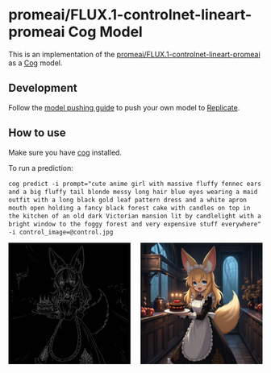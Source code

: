 # promeai/FLUX.1-controlnet-lineart-promeai Cog Model

This is an implementation of the [promeai/FLUX.1-controlnet-lineart-promeai](https://huggingface.co/promeai/FLUX.1-controlnet-lineart-promeai) as a [Cog](https://github.com/replicate/cog) model.

## Development

Follow the [model pushing guide](https://replicate.com/docs/guides/push-a-model) to push your own model to [Replicate](https://replicate.com).


## How to use

Make sure you have [cog](https://github.com/replicate/cog) installed.

To run a prediction:

    cog predict -i prompt="cute anime girl with massive fluffy fennec ears and a big fluffy tail blonde messy long hair blue eyes wearing a maid outfit with a long black gold leaf pattern dress and a white apron mouth open holding a fancy black forest cake with candles on top in the kitchen of an old dark Victorian mansion lit by candlelight with a bright window to the foggy forest and very expensive stuff everywhere" -i control_image=@control.jpg

<div style="display: flex; justify-content: space-between;">
    <img src="control.jpg" alt="Control Image" width="48%">
    <img src="output.png" alt="Output" width="48%">
</div>